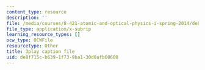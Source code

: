 ```yaml
---
content_type: resource
description: ''
file: /media/courses/8-421-atomic-and-optical-physics-i-spring-2014/de8f715cb6391f739ba130d0afb60608_ol2GRkRam4k.srt
file_type: application/x-subrip
learning_resource_types: []
ocw_type: OCWFile
resourcetype: Other
title: 3play caption file
uid: de8f715c-b639-1f73-9ba1-30d0afb60608
---
```

